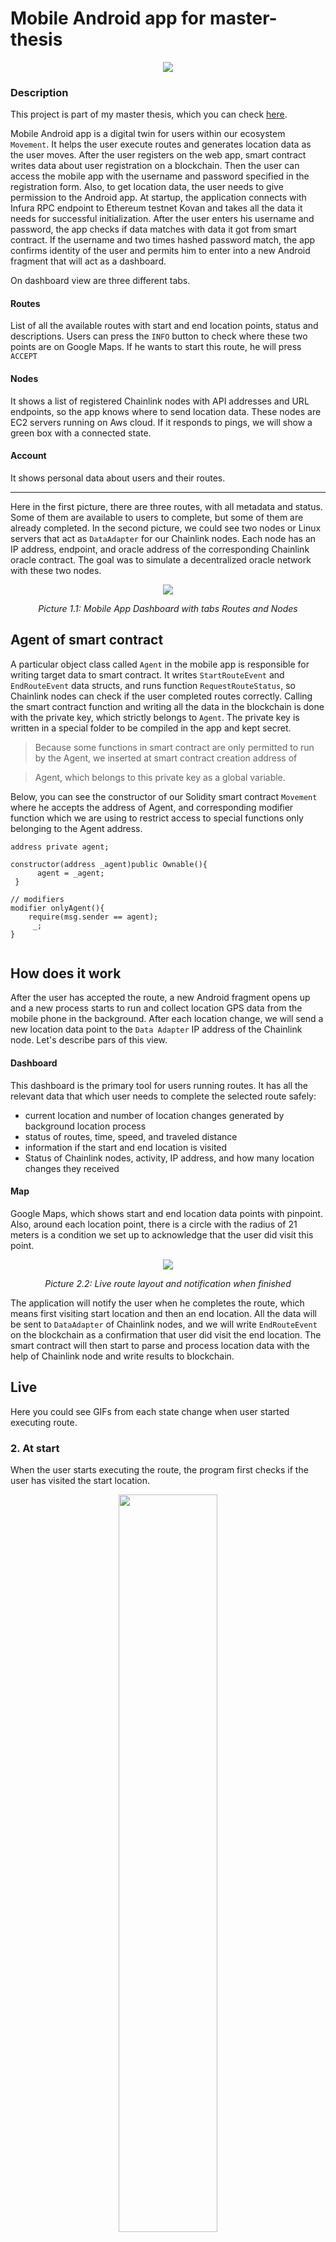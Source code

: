 # Mobile Android app for master-thesis
<p align="center">
 <img src="pictures-mobile/mobile_app.png"/>
</p>

### Description

This project is part of my master thesis, which you can check [here](https://github.com/filipmacek/master-thesis).

Mobile Android app is a digital twin for users within our ecosystem `Movement`.
It helps the user execute routes and generates location data as the user moves.
After the user registers on the web app, smart contract writes data about user registration on a blockchain.
Then the user can access the mobile app with the username and password specified in the registration form.
Also, to get location data, the user needs to give permission to the Android app.
At startup, the application connects with  Infura RPC endpoint to Ethereum testnet Kovan and
takes all the data it needs for successful initialization.
After the user enters his username and password, the app checks if data matches with data it got from smart contract.
If the username and two times hashed password match, the app confirms identity of the user and permits him to
enter into a new Android fragment that will act as a dashboard.

On dashboard view are three different tabs.

#### Routes
List of all the available routes with start and end location points, status and descriptions.
Users can press the `INFO` button to check where these two points are on Google Maps.
If he wants to start this route, he will press `ACCEPT`

#### Nodes
It shows a list of registered Chainlink nodes with API addresses and URL endpoints, so the app knows where to send location data.
These nodes are EC2 servers running on Aws cloud. If it responds to pings, we will show a green box with a connected state.

#### Account
It shows personal data about users and their routes.

***

Here in the first picture, there are three routes, with all metadata and status. Some of them are available to users to complete, but
some of them are already completed.
In the second picture, we could see two nodes or Linux servers that act as `DataAdapter` for our Chainlink nodes.
Each node has an IP address, endpoint, and oracle address of the corresponding Chainlink oracle contract.
The goal was to simulate a decentralized oracle network with these two nodes.


<p align='center'>
<img align='center' src="pictures-mobile/mobile_app_dashboard.png"/>
</p>

<p align='center'>
<em>Picture 1.1: Mobile App Dashboard with tabs Routes and Nodes</em>
</p>


## Agent of smart contract

A particular object class called `Agent` in the mobile app is responsible for writing target data to smart contract.
It writes `StartRouteEvent` and `EndRouteEvent` data structs, and runs function `RequestRouteStatus`, so Chainlink nodes
can check if the user completed routes correctly.
Calling the smart contract function and writing all the data in the blockchain is done with the private key, which strictly belongs to `Agent`.
The private key is written in a special folder to be compiled in the app and kept secret.
> Because some functions in smart contract are only permitted to run by the Agent, we inserted at smart contract creation address of

> Agent, which belongs to this private key as a global variable.

Below, you can see the constructor of our Solidity smart contract `Movement` where he accepts the address of Agent, and corresponding modifier function
which we are using to restrict access to special functions only belonging to the Agent address.

```solidity
address private agent;

constructor(address _agent)public Ownable(){
      agent = _agent;
 }
    
// modifiers
modifier onlyAgent(){
    require(msg.sender == agent);
     _;
}
    
```

## How does it work

After the user has accepted the route, a new Android fragment opens up and a new process starts to run and collect
location GPS data from the mobile phone in the background.
After each location change, we will send a new location data point to the `Data Adapter` IP address of the Chainlink node.
Let's describe pars of this view.
#### Dashboard
This dashboard is the primary tool for users running routes. It has all the relevant data that which user needs to complete the selected route safely:
- current location and number of location changes generated by background location process
- status of routes, time, speed, and traveled distance
- information if the start and end location is visited
- Status of Chainlink nodes, activity, IP address, and how many location changes they received

#### Map
Google Maps, which shows start and end location data points with pinpoint. Also, around each location point, there is a circle with
the radius of 21 meters is a condition we set up to acknowledge that the user did visit this point.


<p align='center'>
<img align='center' src="pictures-mobile/mobile_app_finish.png"/>
</p>

<p align='center'>
<em>Picture 2.2: Live route layout and notification when finished</em>
</p>



The application will notify the user when he completes the route, which means first visiting start location and then an end location.
All the data will be sent to `DataAdapter` of Chainlink nodes, and we will write `EndRouteEvent` on the blockchain as a confirmation
that user did visit the end location.
The smart contract will then start to parse and process location data with the help of Chainlink node and write results to blockchain.



## Live
Here you could see GIFs from each state change when user started executing route.

### 2. At start
When the user starts executing the route, the program first checks if the user has visited the start location.
<p align='center'>
  <img src="video/at_start.gif" width="56%" height="55%"/>
</p>


### 3. During the execution of route
Here you can see how the user is approaching the end location in this fast-forwarded gif.
As the user walks, location changes are recorded on the Android app, which sends these data points to `DataAdapter` IP address
of the Chainlink node.
<p align='center'>
  <img src="video/during.gif" width="56%" height="55%"/>
</p>


### 4. At the end
In the last phase of route execution, we wait for the user to visit the end location.
After he is in a radius of 20m from the end data point, the app exits from route execution dashboard and notifies user, \
In the background, our `Agent` entity notifies the smart contract on the blockchain that the route is finished.
<p align='center'>
  <img src="video/at_the_end.gif" width="55%" height="55%"/>
</p>
